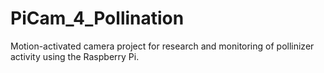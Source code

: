 # PiCam_4_Pollination
Motion-activated camera project for research and monitoring of pollinizer activity using the Raspberry Pi.
